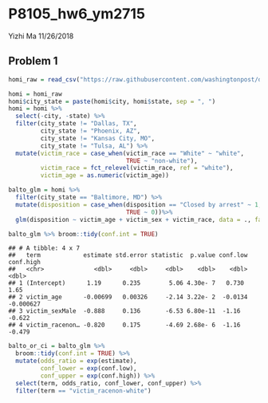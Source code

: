 P8105\_hw6\_ym2715
================
Yizhi Ma
11/26/2018

Problem 1
---------

``` r
homi_raw = read_csv("https://raw.githubusercontent.com/washingtonpost/data-homicides/master/homicide-data.csv")

homi = homi_raw 
homi$city_state = paste(homi$city, homi$state, sep = ", ")
homi = homi %>% 
  select(-city, -state) %>% 
  filter(city_state != "Dallas, TX",
         city_state != "Phoenix, AZ",
         city_state != "Kansas City, MO",
         city_state != "Tulsa, AL") %>% 
  mutate(victim_race = case_when(victim_race == "White" ~ "white",
                                 TRUE ~ "non-white"),
         victim_race = fct_relevel(victim_race, ref = "white"),
         victim_age = as.numeric(victim_age))
```

``` r
balto_glm = homi %>% 
  filter(city_state == "Baltimore, MD") %>% 
  mutate(disposition = case_when(disposition == "Closed by arrest" ~ 1,
                                 TRUE ~ 0))%>% 
  glm(disposition ~ victim_age + victim_sex + victim_race, data = ., family = binomial())

balto_glm %>% broom::tidy(conf.int = TRUE)
```

    ## # A tibble: 4 x 7
    ##   term            estimate std.error statistic  p.value conf.low conf.high
    ##   <chr>              <dbl>     <dbl>     <dbl>    <dbl>    <dbl>     <dbl>
    ## 1 (Intercept)      1.19      0.235        5.06 4.30e- 7   0.730   1.65    
    ## 2 victim_age      -0.00699   0.00326     -2.14 3.22e- 2  -0.0134 -0.000627
    ## 3 victim_sexMale  -0.888     0.136       -6.53 6.80e-11  -1.16   -0.622   
    ## 4 victim_racenon… -0.820     0.175       -4.69 2.68e- 6  -1.16   -0.479

``` r
balto_or_ci = balto_glm %>% 
  broom::tidy(conf.int = TRUE) %>% 
  mutate(odds_ratio = exp(estimate),
         conf_lower = exp(conf.low),
         conf_upper = exp(conf.high)) %>% 
  select(term, odds_ratio, conf_lower, conf_upper) %>% 
  filter(term == "victim_racenon-white")
```

